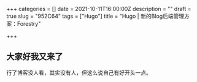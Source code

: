 +++
categories = []
date = 2021-10-11T16:00:00Z
description = ""
draft = true
slug = "952C64"
tags = ["Hugo"]
title = "Hugo | 新的Blog后端管理方案：Forestry"

+++
## 大家好我又来了

行了博客没人看，其实没有人，但这么说自己有好开头一点。